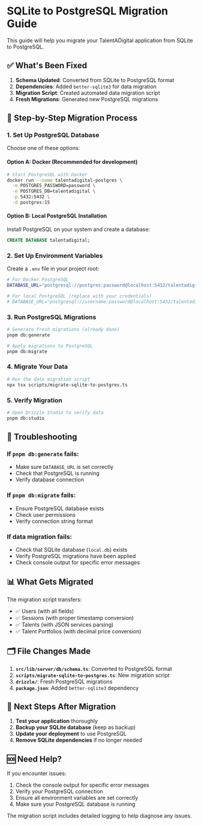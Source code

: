 # SQLite to PostgreSQL Migration Guide

This guide will help you migrate your TalentADigital application from SQLite to PostgreSQL.

## ✅ What's Been Fixed

1. **Schema Updated**: Converted from SQLite to PostgreSQL format
2. **Dependencies**: Added `better-sqlite3` for data migration
3. **Migration Script**: Created automated data migration script
4. **Fresh Migrations**: Generated new PostgreSQL migrations

## 🚀 Step-by-Step Migration Process

### 1. Set Up PostgreSQL Database

Choose one of these options:

#### Option A: Docker (Recommended for development)
```bash
# Start PostgreSQL with Docker
docker run --name talentadigital-postgres \
  -e POSTGRES_PASSWORD=password \
  -e POSTGRES_DB=talentadigital \
  -p 5432:5432 \
  -d postgres:15
```

#### Option B: Local PostgreSQL Installation
Install PostgreSQL on your system and create a database:
```sql
CREATE DATABASE talentadigital;
```

### 2. Set Up Environment Variables

Create a `.env` file in your project root:

```bash
# For Docker PostgreSQL
DATABASE_URL="postgresql://postgres:password@localhost:5432/talentadigital"

# For local PostgreSQL (replace with your credentials)
# DATABASE_URL="postgresql://username:password@localhost:5432/talentadigital"
```

### 3. Run PostgreSQL Migrations

```bash
# Generate fresh migrations (already done)
pnpm db:generate

# Apply migrations to PostgreSQL
pnpm db:migrate
```

### 4. Migrate Your Data

```bash
# Run the data migration script
npx tsx scripts/migrate-sqlite-to-postgres.ts
```

### 5. Verify Migration

```bash
# Open Drizzle Studio to verify data
pnpm db:studio
```

## 🔧 Troubleshooting

### If `pnpm db:generate` fails:
- Make sure `DATABASE_URL` is set correctly
- Check that PostgreSQL is running
- Verify database connection

### If `pnpm db:migrate` fails:
- Ensure PostgreSQL database exists
- Check user permissions
- Verify connection string format

### If data migration fails:
- Check that SQLite database (`local.db`) exists
- Verify PostgreSQL migrations have been applied
- Check console output for specific error messages

## 📊 What Gets Migrated

The migration script transfers:
- ✅ Users (with all fields)
- ✅ Sessions (with proper timestamp conversion)
- ✅ Talents (with JSON services parsing)
- ✅ Talent Portfolios (with decimal price conversion)

## 🗂️ File Changes Made

1. **`src/lib/server/db/schema.ts`**: Converted to PostgreSQL format
2. **`scripts/migrate-sqlite-to-postgres.ts`**: New migration script
3. **`drizzle/`**: Fresh PostgreSQL migrations
4. **`package.json`**: Added `better-sqlite3` dependency

## 🎯 Next Steps After Migration

1. **Test your application** thoroughly
2. **Backup your SQLite database** (keep as backup)
3. **Update your deployment** to use PostgreSQL
4. **Remove SQLite dependencies** if no longer needed

## 🆘 Need Help?

If you encounter issues:
1. Check the console output for specific error messages
2. Verify your PostgreSQL connection
3. Ensure all environment variables are set correctly
4. Make sure your PostgreSQL database is running

The migration script includes detailed logging to help diagnose any issues.
